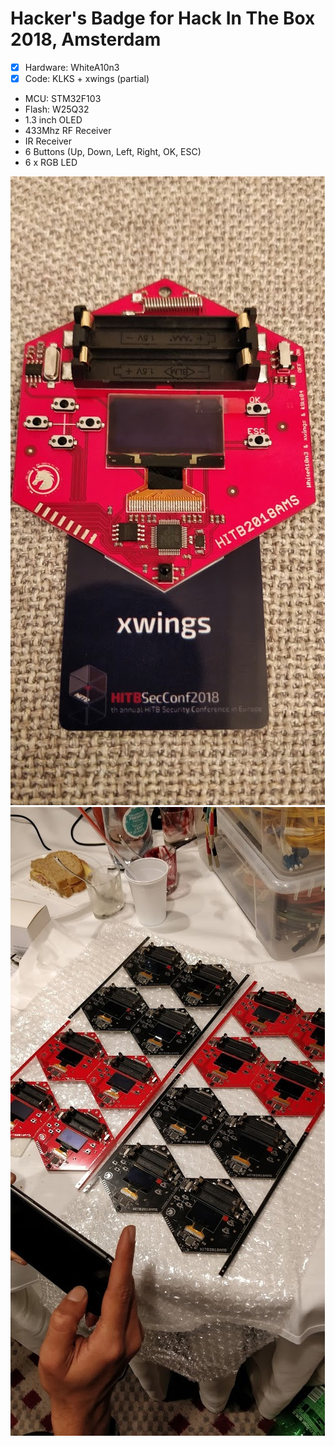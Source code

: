 # Hacker's Badge for Hack In The Box 2018, Amsterdam

- [x] Hardware: WhiteA10n3
- [x] Code: KLKS + xwings (partial)

* MCU: STM32F103
* Flash: W25Q32
* 1.3 inch OLED
* 433Mhz RF Receiver
* IR Receiver
* 6 Buttons (Up, Down, Left, Right, OK, ESC)
* 6 x RGB LED

![badge0](/pic/IMG_20180411_180508.jpg)      
![badge1](/pic/IMG_20180410_163738.jpg)
